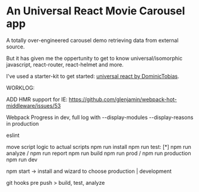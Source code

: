 # An Universal React Movie Carousel app

A totally over-engineered carousel demo retrieving data from external source.

But it has given me the oppertunity to get to know universal/isomorphic javascript, react-router, react-helmet and more.

I've used a starter-kit to get started: [universal react by DominicTobias](https://github.com/DominicTobias/universal-react).


WORKLOG:

ADD HMR support for IE:
https://github.com/glenjamin/webpack-hot-middleware/issues/53

Webpack Progress in dev, full log with --display-modules --display-reasons in production

eslint

move script logic to actual scripts
npm run install
npm run test:<suite> [*]
npm run analyze / npm run report
npm run build
npm run prod / npm run production
npm run dev

npm start -> install and wizard to choose production | development

git hooks
pre push > build, test, analyze
